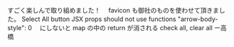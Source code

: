 すごく楽しんで取り組めました！　
favicon も御社のものを使わせて頂きました。
Select All button
JSX props should not use functions
"arrow-body-style": 0 　にしないと map の中の return が消される
check all, clear all
ー高橋

